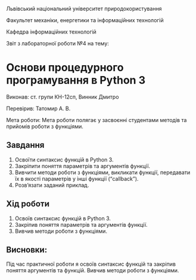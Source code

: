 Львівський національний університет природокористування

Факультет механіки, енергетики та інформаційних технологій

Кафедра інформаційних технологій

Звіт з лабораторної роботи №4 на тему:

# Основи процедурного програмування в Python 3

Виконав: ст. групи КН-12сп, Винник Дмитро

Перевірив: Татомир А. В.

Мета роботи: Мета роботи полягає у засвоєнні студентами методів та прийомів роботи з функціями.


## Завдання
1. Освоїти синтаксис функцій в Python 3.
2. Закріпити поняття параметрів та аргументів функції.
3. Вивчити методи роботи з функціями, викликати функції, передавати їх в якості параметрів у інші функції (“callback”).
4. Розв’язати заданий приклад.


## Хід роботи
1. Освоїв синтаксис функцій в Python 3.
2. Закріпив поняття параметрів та аргументів функції.
3. Вивчив методи роботи з функціями.


## Висновки:
Під час практичної роботи я освоїв синтаксис функцій та закріпив поняття аргументів та функцій. Вивчив методи роботи з функціями.